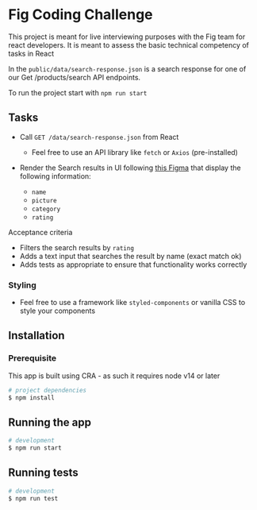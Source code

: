 # Fig Coding Challenge

This project is meant for live interviewing purposes with the Fig team for react developers. It is meant to assess the basic technical competency of tasks in React

In the `public/data/search-response.json` is a search response for one of our Get /products/search API endpoints.

To run the project start with `npm run start`

## Tasks

- Call `GET /data/search-response.json` from React
  - Feel free to use an API library like `fetch` or `Axios` (pre-installed)
- Render the Search results in UI following [this Figma](https://www.figma.com/file/SReSqtkCurV1edi1rvC0BX/Untitled?node-id=0%3A34) that display the following information:
  
  - `name`
  - `picture`
  - `category`
  - `rating`

Acceptance criteria

- Filters the search results by `rating`
- Adds a text input that searches the result by name (exact match ok)
- Adds tests as appropriate to ensure that functionality works correctly

### Styling

- Feel free to use a framework like `styled-components` or vanilla CSS to style your components

## Installation

### Prerequisite

This app is built using CRA - as such it requires node v14 or later

```bash
# project dependencies
$ npm install
```

## Running the app

```bash
# development
$ npm run start
```

## Running tests

```bash
# development
$ npm run test
```
